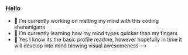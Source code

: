 ### Hello 

- 🔭 I’m currently working on melting my mind with this coding shenanigans
- 🌱 I’m currently learning how my mind types quicker than my fingers
- 👯 Yes I know its the basic profile readme, however hopefully in time it will develop into mind blowing visual awesomeness
-->
